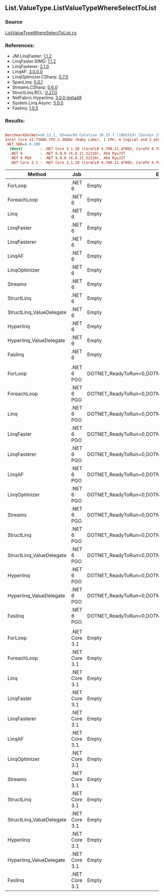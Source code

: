 ﻿## List.ValueType.ListValueTypeWhereSelectToList

### Source
[ListValueTypeWhereSelectToList.cs](../LinqBenchmarks/List/ValueType/ListValueTypeWhereSelectToList.cs)

### References:
- JM.LinqFaster: [1.1.2](https://www.nuget.org/packages/JM.LinqFaster/1.1.2)
- LinqFaster.SIMD: [1.1.2](https://www.nuget.org/packages/LinqFaster.SIMD/1.0.3)
- LinqFasterer: [2.1.0](https://www.nuget.org/packages/LinqFasterer/2.1.0)
- LinqAF: [3.0.0.0](https://www.nuget.org/packages/LinqAF/3.0.0.0)
- LinqOptimizer.CSharp: [0.7.0](https://www.nuget.org/packages/LinqOptimizer.CSharp/0.7.0)
- SpanLinq: [0.0.1](https://www.nuget.org/packages/SpanLinq/0.0.1)
- Streams.CSharp: [0.6.0](https://www.nuget.org/packages/Streams.CSharp/0.6.0)
- StructLinq.BCL: [0.27.0](https://www.nuget.org/packages/StructLinq/0.27.0)
- NetFabric.Hyperlinq: [3.0.0-beta48](https://www.nuget.org/packages/NetFabric.Hyperlinq/3.0.0-beta48)
- System.Linq.Async: [5.0.0](https://www.nuget.org/packages/System.Linq.Async/5.0.0)
- Faslinq: [1.0.5](https://www.nuget.org/packages/Faslinq/1.0.5)

### Results:
``` ini

BenchmarkDotNet=v0.13.1, OS=macOS Catalina 10.15.7 (19H1519) [Darwin 19.6.0]
Intel Core i5-7360U CPU 2.30GHz (Kaby Lake), 1 CPU, 4 logical and 2 physical cores
.NET SDK=6.0.100
  [Host]        : .NET Core 3.1.20 (CoreCLR 4.700.21.47003, CoreFX 4.700.21.47101), X64 RyuJIT
  .NET 6        : .NET 6.0.0 (6.0.21.52210), X64 RyuJIT
  .NET 6 PGO    : .NET 6.0.0 (6.0.21.52210), X64 RyuJIT
  .NET Core 3.1 : .NET Core 3.1.20 (CoreCLR 4.700.21.47003, CoreFX 4.700.21.47101), X64 RyuJIT


```
|                   Method |           Job |                                                EnvironmentVariables |       Runtime | Count |      Mean |     Error |    StdDev |        Ratio | RatioSD |   Gen 0 |  Gen 1 | Allocated |
|------------------------- |-------------- |-------------------------------------------------------------------- |-------------- |------ |----------:|----------:|----------:|-------------:|--------:|--------:|-------:|----------:|
|                  ForLoop |        .NET 6 |                                                               Empty |      .NET 6.0 |   100 |  1.392 μs | 0.0047 μs | 0.0037 μs |     baseline |         |  3.8605 |      - |      8 KB |
|              ForeachLoop |        .NET 6 |                                                               Empty |      .NET 6.0 |   100 |  1.573 μs | 0.0033 μs | 0.0031 μs | 1.13x slower |   0.00x |  3.8605 |      - |      8 KB |
|                     Linq |        .NET 6 |                                                               Empty |      .NET 6.0 |   100 |  1.762 μs | 0.0049 μs | 0.0044 μs | 1.27x slower |   0.00x |  4.0436 |      - |      8 KB |
|               LinqFaster |        .NET 6 |                                                               Empty |      .NET 6.0 |   100 |  2.096 μs | 0.0106 μs | 0.0094 μs | 1.51x slower |   0.01x |  5.5389 |      - |     11 KB |
|             LinqFasterer |        .NET 6 |                                                               Empty |      .NET 6.0 |   100 |  2.373 μs | 0.0093 μs | 0.0082 μs | 1.70x slower |   0.01x |  8.0643 |      - |     16 KB |
|                   LinqAF |        .NET 6 |                                                               Empty |      .NET 6.0 |   100 |  3.523 μs | 0.0153 μs | 0.0128 μs | 2.53x slower |   0.01x |  3.8605 |      - |      8 KB |
|            LinqOptimizer |        .NET 6 |                                                               Empty |      .NET 6.0 |   100 | 10.319 μs | 0.1280 μs | 0.1198 μs | 7.44x slower |   0.08x | 64.5142 |      - |    135 KB |
|                  Streams |        .NET 6 |                                                               Empty |      .NET 6.0 |   100 |  3.019 μs | 0.0039 μs | 0.0032 μs | 2.17x slower |   0.01x |  4.1275 |      - |      8 KB |
|               StructLinq |        .NET 6 |                                                               Empty |      .NET 6.0 |   100 |  1.565 μs | 0.0039 μs | 0.0034 μs | 1.12x slower |   0.00x |  1.7300 |      - |      4 KB |
| StructLinq_ValueDelegate |        .NET 6 |                                                               Empty |      .NET 6.0 |   100 |  1.255 μs | 0.0029 μs | 0.0026 μs | 1.11x faster |   0.00x |  1.6804 |      - |      3 KB |
|                Hyperlinq |        .NET 6 |                                                               Empty |      .NET 6.0 |   100 |  1.747 μs | 0.0028 μs | 0.0025 μs | 1.26x slower |   0.00x |  1.6804 |      - |      3 KB |
|  Hyperlinq_ValueDelegate |        .NET 6 |                                                               Empty |      .NET 6.0 |   100 |  1.421 μs | 0.0037 μs | 0.0031 μs | 1.02x slower |   0.00x |  1.6804 |      - |      3 KB |
|                  Faslinq |        .NET 6 |                                                               Empty |      .NET 6.0 |   100 |  1.809 μs | 0.0105 μs | 0.0088 μs | 1.30x slower |   0.01x |  3.8605 |      - |      8 KB |
|                          |               |                                                                     |               |       |           |           |           |              |         |         |        |           |
|                  ForLoop |    .NET 6 PGO | DOTNET_ReadyToRun=0,DOTNET_TC_QuickJitForLoops=1,DOTNET_TieredPGO=1 |      .NET 6.0 |   100 |  1.388 μs | 0.0043 μs | 0.0036 μs |     baseline |         |  3.8605 |      - |      8 KB |
|              ForeachLoop |    .NET 6 PGO | DOTNET_ReadyToRun=0,DOTNET_TC_QuickJitForLoops=1,DOTNET_TieredPGO=1 |      .NET 6.0 |   100 |  1.471 μs | 0.0078 μs | 0.0073 μs | 1.06x slower |   0.01x |  3.8605 |      - |      8 KB |
|                     Linq |    .NET 6 PGO | DOTNET_ReadyToRun=0,DOTNET_TC_QuickJitForLoops=1,DOTNET_TieredPGO=1 |      .NET 6.0 |   100 |  1.781 μs | 0.0233 μs | 0.0218 μs | 1.29x slower |   0.01x |  4.0455 |      - |      8 KB |
|               LinqFaster |    .NET 6 PGO | DOTNET_ReadyToRun=0,DOTNET_TC_QuickJitForLoops=1,DOTNET_TieredPGO=1 |      .NET 6.0 |   100 |  2.161 μs | 0.0125 μs | 0.0117 μs | 1.56x slower |   0.01x |  5.5428 |      - |     11 KB |
|             LinqFasterer |    .NET 6 PGO | DOTNET_ReadyToRun=0,DOTNET_TC_QuickJitForLoops=1,DOTNET_TieredPGO=1 |      .NET 6.0 |   100 |  2.388 μs | 0.0164 μs | 0.0154 μs | 1.72x slower |   0.01x |  8.0643 |      - |     16 KB |
|                   LinqAF |    .NET 6 PGO | DOTNET_ReadyToRun=0,DOTNET_TC_QuickJitForLoops=1,DOTNET_TieredPGO=1 |      .NET 6.0 |   100 |  2.671 μs | 0.0187 μs | 0.0175 μs | 1.92x slower |   0.01x |  3.8605 |      - |      8 KB |
|            LinqOptimizer |    .NET 6 PGO | DOTNET_ReadyToRun=0,DOTNET_TC_QuickJitForLoops=1,DOTNET_TieredPGO=1 |      .NET 6.0 |   100 | 10.670 μs | 0.1100 μs | 0.1029 μs | 7.68x slower |   0.08x | 64.5142 |      - |    135 KB |
|                  Streams |    .NET 6 PGO | DOTNET_ReadyToRun=0,DOTNET_TC_QuickJitForLoops=1,DOTNET_TieredPGO=1 |      .NET 6.0 |   100 |  3.101 μs | 0.0284 μs | 0.0252 μs | 2.24x slower |   0.02x |  4.1275 |      - |      8 KB |
|               StructLinq |    .NET 6 PGO | DOTNET_ReadyToRun=0,DOTNET_TC_QuickJitForLoops=1,DOTNET_TieredPGO=1 |      .NET 6.0 |   100 |  1.480 μs | 0.0205 μs | 0.0191 μs | 1.07x slower |   0.01x |  1.7300 |      - |      4 KB |
| StructLinq_ValueDelegate |    .NET 6 PGO | DOTNET_ReadyToRun=0,DOTNET_TC_QuickJitForLoops=1,DOTNET_TieredPGO=1 |      .NET 6.0 |   100 |  1.119 μs | 0.0033 μs | 0.0027 μs | 1.24x faster |   0.00x |  1.6804 |      - |      3 KB |
|                Hyperlinq |    .NET 6 PGO | DOTNET_ReadyToRun=0,DOTNET_TC_QuickJitForLoops=1,DOTNET_TieredPGO=1 |      .NET 6.0 |   100 |  1.813 μs | 0.0177 μs | 0.0166 μs | 1.31x slower |   0.01x |  1.6804 |      - |      3 KB |
|  Hyperlinq_ValueDelegate |    .NET 6 PGO | DOTNET_ReadyToRun=0,DOTNET_TC_QuickJitForLoops=1,DOTNET_TieredPGO=1 |      .NET 6.0 |   100 |  1.397 μs | 0.0044 μs | 0.0041 μs | 1.01x slower |   0.00x |  1.6804 |      - |      3 KB |
|                  Faslinq |    .NET 6 PGO | DOTNET_ReadyToRun=0,DOTNET_TC_QuickJitForLoops=1,DOTNET_TieredPGO=1 |      .NET 6.0 |   100 |  1.804 μs | 0.0255 μs | 0.0213 μs | 1.30x slower |   0.02x |  3.8605 |      - |      8 KB |
|                          |               |                                                                     |               |       |           |           |           |              |         |         |        |           |
|                  ForLoop | .NET Core 3.1 |                                                               Empty | .NET Core 3.1 |   100 |  1.348 μs | 0.0084 μs | 0.0079 μs |     baseline |         |  3.8605 |      - |      8 KB |
|              ForeachLoop | .NET Core 3.1 |                                                               Empty | .NET Core 3.1 |   100 |  1.670 μs | 0.0073 μs | 0.0061 μs | 1.24x slower |   0.01x |  3.8605 |      - |      8 KB |
|                     Linq | .NET Core 3.1 |                                                               Empty | .NET Core 3.1 |   100 |  1.722 μs | 0.0064 μs | 0.0057 μs | 1.28x slower |   0.01x |  4.0436 |      - |      8 KB |
|               LinqFaster | .NET Core 3.1 |                                                               Empty | .NET Core 3.1 |   100 |  2.002 μs | 0.0259 μs | 0.0217 μs | 1.49x slower |   0.01x |  5.5389 |      - |     11 KB |
|             LinqFasterer | .NET Core 3.1 |                                                               Empty | .NET Core 3.1 |   100 |  2.270 μs | 0.0114 μs | 0.0101 μs | 1.68x slower |   0.01x |  8.0643 |      - |     16 KB |
|                   LinqAF | .NET Core 3.1 |                                                               Empty | .NET Core 3.1 |   100 |  4.707 μs | 0.0114 μs | 0.0101 μs | 3.49x slower |   0.02x |  3.8605 |      - |      8 KB |
|            LinqOptimizer | .NET Core 3.1 |                                                               Empty | .NET Core 3.1 |   100 | 10.094 μs | 0.2002 μs | 0.2383 μs | 7.48x slower |   0.18x | 64.4989 | 0.0305 |    135 KB |
|                  Streams | .NET Core 3.1 |                                                               Empty | .NET Core 3.1 |   100 |  3.307 μs | 0.0095 μs | 0.0084 μs | 2.45x slower |   0.02x |  4.1275 |      - |      8 KB |
|               StructLinq | .NET Core 3.1 |                                                               Empty | .NET Core 3.1 |   100 |  1.727 μs | 0.0167 μs | 0.0130 μs | 1.28x slower |   0.01x |  1.7262 |      - |      4 KB |
| StructLinq_ValueDelegate | .NET Core 3.1 |                                                               Empty | .NET Core 3.1 |   100 |  1.426 μs | 0.0032 μs | 0.0027 μs | 1.06x slower |   0.01x |  1.6766 |      - |      3 KB |
|                Hyperlinq | .NET Core 3.1 |                                                               Empty | .NET Core 3.1 |   100 |  2.192 μs | 0.0122 μs | 0.0114 μs | 1.63x slower |   0.01x |  1.6747 |      - |      3 KB |
|  Hyperlinq_ValueDelegate | .NET Core 3.1 |                                                               Empty | .NET Core 3.1 |   100 |  1.674 μs | 0.0078 μs | 0.0069 μs | 1.24x slower |   0.01x |  1.6766 |      - |      3 KB |
|                  Faslinq | .NET Core 3.1 |                                                               Empty | .NET Core 3.1 |   100 |  1.743 μs | 0.0072 μs | 0.0060 μs | 1.29x slower |   0.01x |  3.8605 |      - |      8 KB |
